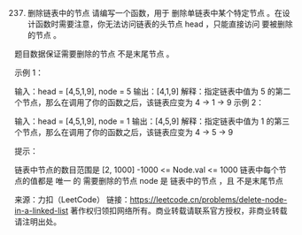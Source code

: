 237. 删除链表中的节点
请编写一个函数，用于 删除单链表中某个特定节点 。在设计函数时需要注意，你无法访问链表的头节点 head ，只能直接访问 要被删除的节点 。

题目数据保证需要删除的节点 不是末尾节点 。

示例 1：


输入：head = [4,5,1,9], node = 5
输出：[4,1,9]
解释：指定链表中值为 5 的第二个节点，那么在调用了你的函数之后，该链表应变为 4 -> 1 -> 9
示例 2：


输入：head = [4,5,1,9], node = 1
输出：[4,5,9]
解释：指定链表中值为 1 的第三个节点，那么在调用了你的函数之后，该链表应变为 4 -> 5 -> 9
 

提示：

链表中节点的数目范围是 [2, 1000]
-1000 <= Node.val <= 1000
链表中每个节点的值都是 唯一 的
需要删除的节点 node 是 链表中的节点 ，且 不是末尾节点

来源：力扣（LeetCode）
链接：https://leetcode.cn/problems/delete-node-in-a-linked-list
著作权归领扣网络所有。商业转载请联系官方授权，非商业转载请注明出处。

